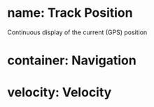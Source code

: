 ﻿# name: Track Position

Continuous display of the current (GPS) position

# container: Navigation

# velocity: Velocity
